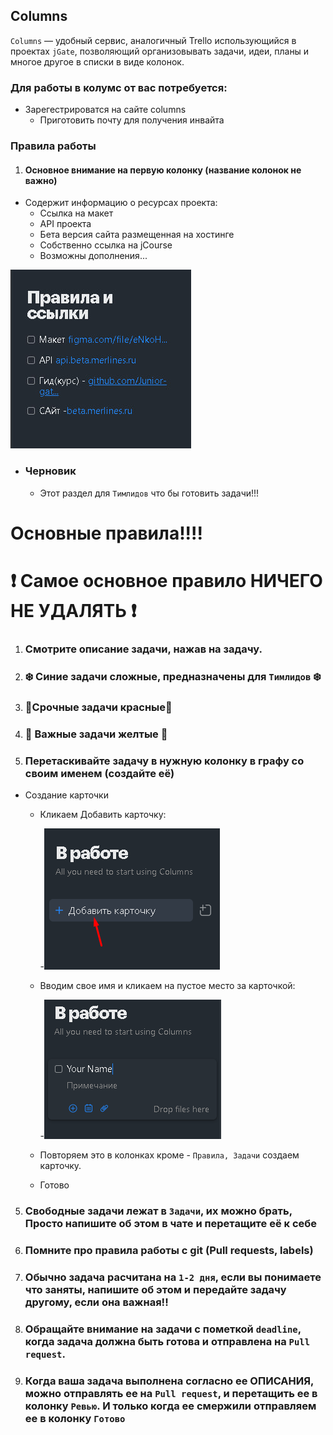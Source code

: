 ## Columns 

`Columns` — удобный сервис, аналогичный Trello использующийся в проектах `jGate`, позволяющий организовывать задачи, идеи, планы и многое другое в списки в виде колонок.

### Для работы в колумс от вас потребуется: 

* Зарегестрироватся на сайте columns
     + Приготовить почту для получения инвайта



### Правила работы
    
1. #### Основное внимание на первую колонку (название колонок не важно)
 
* Содержит информацию о ресурсах проекта:
     + Ссылка на макет
     + API проекта
     + Бета версия сайта размещенная на хостинге
     + Собственно ссылка на jCourse
     + Возможны дополнения...


![columns1](/Cases/Columns/image/columns1.jpg)



* ### Черновик
     + Этот раздел для `Тимлидов` что бы готовить задачи!!!



# Основные правила!!!! 

# :exclamation: Самое основное правило НИЧЕГО НЕ УДАЛЯТЬ :exclamation:

1. ### Смотрите описание задачи, нажав на задачу.
2. ### :snowflake: Синие задачи сложные, предназначены для `Тимлидов` :snowflake:
2. ### :red_circle:Срочные задачи красные:red_circle:
3. ### :low_brightness: Важные задачи желтые :low_brightness:
4. ### Перетаскивайте задачу в нужную колонку в графу со своим именем (создайте её)
* Создание карточки
   + Кликаем Добавить карточку:

      -![card1](/Cases/Columns/image/card1.png)

   + Вводим свое имя и кликаем на пустое место за карточкой:

      -![card2](/Cases/Columns/image/card2.png)

   + Повторяем это в колонках кроме - `Правила, Задачи` создаем карточку. 
   + Готово
5. ### Свободные задачи лежат в `Задачи`, их можно брать, Просто напишите об этом в чате и перетащите её к себе
6. ### Помните про правила работы с git (Pull requests, labels)
7. ### Обычно задача расчитана на `1-2 дня`, если вы понимаете что заняты, напишите об этом и передайте задачу другому, если она важная!!
8. ### Обращайте внимание на задачи с пометкой `deadline`, когда задача должна быть готова и отправлена на `Pull request`.
9. ### Когда ваша задача выполнена согласно ее ОПИСАНИЯ, можно отправлять ее на `Pull request`, и перетащить ее в колонку `Ревью`. И только когда ее смержили отправляем ее в колонку `Готово`

